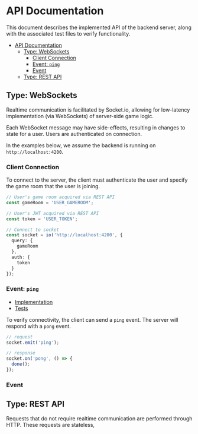 # API Documentation
This document describes the implemented API of the backend server, along with the associated test files to verify functionality.

- [API Documentation](#api-documentation)
  - [Type: WebSockets](#type-websockets)
    - [Client Connection](#client-connection)
    - [Event: `ping`](#event-ping)
    - [Event](#event)
  - [Type: REST API](#type-rest-api)

## Type: WebSockets
Realtime communication is facilitated by Socket.io, allowing for low-latency implementation (via WebSockets) of server-side game logic.

Each WebSocket message may have side-effects, resulting in changes to state for a user. Users are authenticated on connection.

In the examples below, we assume the backend is running on `http://localhost:4200`.

### Client Connection
To connect to the server, the client must authenticate the user and specify the game room that the user is joining.

```ts
// User's game room acquired via REST API
const gameRoom = 'USER_GAMEROOM';

// User's JWT acquired via REST API
const token = 'USER_TOKEN';

// Connect to socket
const socket = io('http://localhost:4200', {
  query: {
    gameRoom
  },
  auth: {
    token
  }
});
```

### Event: `ping`
* [Implementation](src/realtime-handlers/ping.ts)
* [Tests](src/realtime-handlers/ping.test.ts)

To verify connectivity, the client can send a `ping` event. The server will respond with a `pong` event.

```ts
// request
socket.emit('ping');

// response
socket.on('pong', () => {
  done();
});
```


### Event 


## Type: REST API
Requests that do not require realtime communication are performed through HTTP. These requests are stateless, 